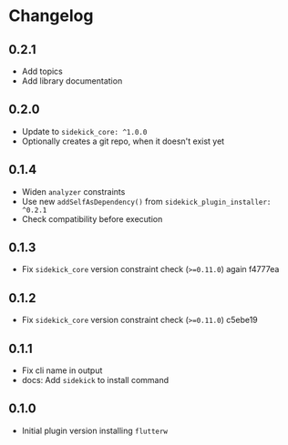 # Changelog

## 0.2.1
- Add topics
- Add library documentation

## 0.2.0
- Update to `sidekick_core: ^1.0.0`
- Optionally creates a git repo, when it doesn't exist yet

## 0.1.4

- Widen `analyzer` constraints
- Use new `addSelfAsDependency()` from `sidekick_plugin_installer: ^0.2.1`
- Check compatibility before execution

## 0.1.3

- Fix `sidekick_core` version constraint check (`>=0.11.0`) again f4777ea

## 0.1.2

- Fix `sidekick_core` version constraint check (`>=0.11.0`) c5ebe19

## 0.1.1
- Fix cli name in output
- docs: Add `sidekick` to install command 

## 0.1.0

- Initial plugin version installing `flutterw`